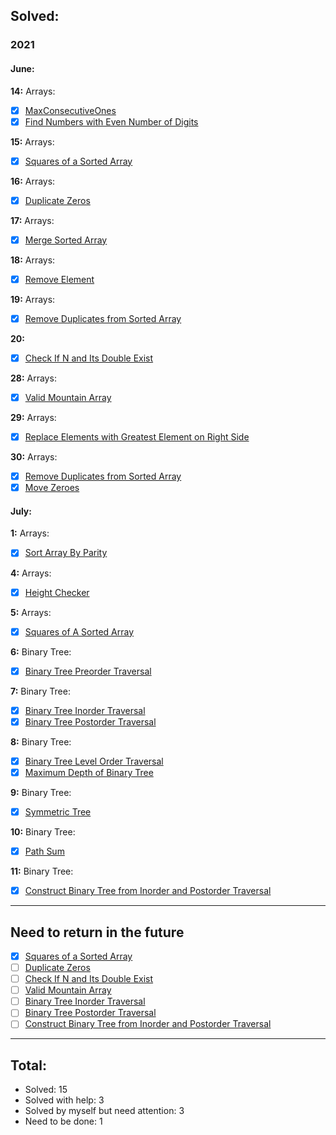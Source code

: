 ## Solved:

### 2021

#### June:

**14:**
Arrays:

- [x] [MaxConsecutiveOnes](https://leetcode.com/explore/learn/card/fun-with-arrays/521/introduction/3238/)
- [x] [Find Numbers with Even Number of Digits](https://leetcode.com/explore/learn/card/fun-with-arrays/521/introduction/3237/)

**15:**
Arrays:

- [x] [Squares of a Sorted Array](https://leetcode.com/explore/learn/card/fun-with-arrays/521/introduction/3240/)

**16:**
Arrays:

- [x] [Duplicate Zeros](https://leetcode.com/explore/learn/card/fun-with-arrays/525/inserting-items-into-an-array/3245/)

**17:**
Arrays:

- [x] [Merge Sorted Array](https://leetcode.com/explore/learn/card/fun-with-arrays/525/inserting-items-into-an-array/3253/)

**18:**
Arrays:

- [x] [Remove Element](https://leetcode.com/explore/featured/card/fun-with-arrays/526/deleting-items-from-an-array/3247/)

**19:**
Arrays:

- [x] [Remove Duplicates from Sorted Array](https://leetcode.com/explore/featured/card/fun-with-arrays/526/deleting-items-from-an-array/3248/)

**20:**

- [x] [Check If N and Its Double Exist](https://leetcode.com/explore/featured/card/fun-with-arrays/527/searching-for-items-in-an-array/3250/)

**28:**
Arrays:

- [x] [Valid Mountain Array](https://leetcode.com/explore/learn/card/fun-with-arrays/527/searching-for-items-in-an-array/3251/)

**29:**
Arrays:

- [x] [Replace Elements with Greatest Element on Right Side](https://leetcode.com/explore/learn/card/fun-with-arrays/511/in-place-operations/3259/)

**30:**
Arrays:

- [x] [Remove Duplicates from Sorted Array](https://leetcode.com/explore/learn/card/fun-with-arrays/511/in-place-operations/3258/)
- [x] [Move Zeroes](https://leetcode.com/explore/learn/card/fun-with-arrays/511/in-place-operations/3157/)

#### July:

**1:**
Arrays:

- [x] [Sort Array By Parity](https://leetcode.com/explore/learn/card/fun-with-arrays/511/in-place-operations/3260/)

**4:**
Arrays:

- [x] [Height Checker](https://leetcode.com/explore/learn/card/fun-with-arrays/523/conclusion/3228/)

**5:**
Arrays:

- [x] [Squares of A Sorted Array](https://leetcode.com/explore/learn/card/fun-with-arrays/523/conclusion/3574/)

**6:**
Binary Tree:

- [x] [Binary Tree Preorder Traversal](https://leetcode.com/explore/learn/card/data-structure-tree/134/traverse-a-tree/928/)

**7:**
Binary Tree:

- [x] [Binary Tree Inorder Traversal](https://leetcode.com/explore/learn/card/data-structure-tree/134/traverse-a-tree/929/)
- [x] [Binary Tree Postorder Traversal](https://leetcode.com/explore/learn/card/data-structure-tree/134/traverse-a-tree/930/)

**8:**
Binary Tree:

- [x] [Binary Tree Level Order Traversal](https://leetcode.com/explore/learn/card/data-structure-tree/134/traverse-a-tree/931/)
- [x] [Maximum Depth of Binary Tree](https://leetcode.com/explore/learn/card/data-structure-tree/17/solve-problems-recursively/535/)

**9:**
Binary Tree:

- [x] [Symmetric Tree](https://leetcode.com/explore/learn/card/data-structure-tree/17/solve-problems-recursively/536/)

**10:**
Binary Tree:

- [x] [Path Sum](https://leetcode.com/explore/learn/card/data-structure-tree/17/solve-problems-recursively/537/)

**11:**
Binary Tree:

- [x] [Construct Binary Tree from Inorder and Postorder Traversal](https://leetcode.com/explore/learn/card/data-structure-tree/133/conclusion/942/)

---

## Need to return in the future

- [x] [Squares of a Sorted Array](https://leetcode.com/explore/learn/card/fun-with-arrays/521/introduction/3240/)
- [ ] [Duplicate Zeros](https://leetcode.com/explore/learn/card/fun-with-arrays/525/inserting-items-into-an-array/3245/)
- [ ] [Check If N and Its Double Exist](https://leetcode.com/explore/featured/card/fun-with-arrays/527/searching-for-items-in-an-array/3250/)
- [ ] [Valid Mountain Array](https://leetcode.com/explore/learn/card/fun-with-arrays/527/searching-for-items-in-an-array/3251/)
- [ ] [Binary Tree Inorder Traversal](https://leetcode.com/explore/learn/card/data-structure-tree/134/traverse-a-tree/929/)
- [ ] [Binary Tree Postorder Traversal](https://leetcode.com/explore/learn/card/data-structure-tree/134/traverse-a-tree/930/)
- [ ] [Construct Binary Tree from Inorder and Postorder Traversal](https://leetcode.com/explore/learn/card/data-structure-tree/133/conclusion/942/)

---

## Total:

- Solved: 15
- Solved with help: 3
- Solved by myself but need attention: 3
- Need to be done: 1
